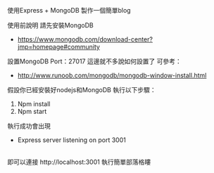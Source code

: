 使用Express + MongoDB 製作一個簡單blog <br />

使用前說明
請先安裝MongoDB
* https://www.mongodb.com/download-center?jmp=homepage#community

設置MongoDB
	Port：27017
這邊就不多說如何設置了
可參考：
* http://www.runoob.com/mongodb/mongodb-window-install.html

假設你已經安裝好nodejs和MongoDB
執行以下步驟：
1.	Npm install
2.	Npm start

執行成功會出現
* Express server listening on port 3001

<br />
即可以連接 http://localhost:3001 執行簡單部落格瞜
